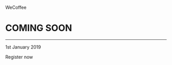 <html>
  <div class="bgimg">
    <div class="topleft">
      <p>WeCoffee</p>
    </div>
    <div class="middle">
      <h1>COMING SOON</h1>
      <hr>
      <p>1st January 2019</p>
    </div>
    <div class="bottomleft">
      <p>Register now</p>
    </div>
  </div>
</html>
